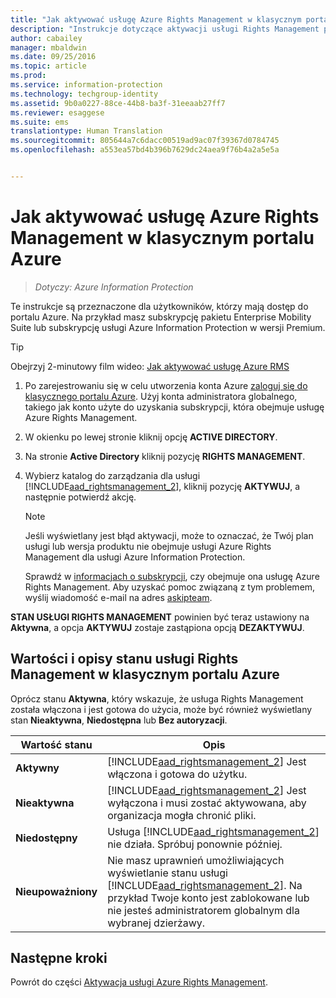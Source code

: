 ```yaml
---
title: "Jak aktywować usługę Azure Rights Management w klasycznym portalu Azure | Azure Information Protection"
description: "Instrukcje dotyczące aktywacji usługi Rights Management po uzyskaniu dostępu do witryny Azure Portal. Na przykład masz subskrypcję pakietu Enterprise Mobility Suite lub subskrypcję usługi Azure Information Protection w wersji Premium."
author: cabailey
manager: mbaldwin
ms.date: 09/25/2016
ms.topic: article
ms.prod: 
ms.service: information-protection
ms.technology: techgroup-identity
ms.assetid: 9b0a0227-88ce-44b8-ba3f-31eeaab27ff7
ms.reviewer: esaggese
ms.suite: ems
translationtype: Human Translation
ms.sourcegitcommit: 805644a7c6dacc00519ad9ac07f39367d0784745
ms.openlocfilehash: a553ea57bd4b396b7629dc24aea9f76b4a2a5e5a


---
```


# Jak aktywować usługę Azure Rights Management w klasycznym portalu Azure

>*Dotyczy: Azure Information Protection*


Te instrukcje są przeznaczone dla użytkowników, którzy mają dostęp do portalu Azure. Na przykład masz subskrypcję pakietu Enterprise Mobility Suite lub subskrypcję usługi Azure Information Protection w wersji Premium.

> [!TIP]
> Obejrzyj 2-minutowy film wideo: [Jak aktywować usługę Azure RMS](https://channel9.msdn.com/series/pit-stop-enterprise-mobility-suite/activate-azure-rms)

1.  Po zarejestrowaniu się w celu utworzenia konta Azure [zaloguj się do klasycznego portalu Azure](http://go.microsoft.com/fwlink/p/?LinkID=275081). Użyj konta administratora globalnego, takiego jak konto użyte do uzyskania subskrypcji, która obejmuje usługę Azure Rights Management.

2.  W okienku po lewej stronie kliknij opcję **ACTIVE DIRECTORY**.

3.  Na stronie **Active Directory** kliknij pozycję **RIGHTS MANAGEMENT**.

4.  Wybierz katalog do zarządzania dla usługi [!INCLUDE[aad_rightsmanagement_2](../includes/aad_rightsmanagement_2_md.md)], kliknij pozycję **AKTYWUJ**, a następnie potwierdź akcję.

    > [!NOTE]
    >Jeśli wyświetlany jest błąd aktywacji, może to oznaczać, że Twój plan usługi lub wersja produktu nie obejmuje usługi Azure Rights Management dla usługi Azure Information Protection.
    >
    >Sprawdź w [informacjach o subskrypcji](https://go.microsoft.com/fwlink/?LinkId=827589), czy obejmuje ona usługę Azure Rights Management. Aby uzyskać pomoc związaną z tym problemem, wyślij wiadomość e-mail na adres [askipteam](mailto:askipteam?subject=I%20cannot%20activate%20RMS).


**STAN USŁUGI RIGHTS MANAGEMENT** powinien być teraz ustawiony na **Aktywna**, a opcja **AKTYWUJ** zostaje zastąpiona opcją **DEZAKTYWUJ**.

## Wartości i opisy stanu usługi Rights Management w klasycznym portalu Azure
Oprócz stanu **Aktywna**, który wskazuje, że usługa Rights Management została włączona i jest gotowa do użycia, może być również wyświetlany stan **Nieaktywna**, **Niedostępna** lub **Bez autoryzacji**.

|Wartość stanu|Opis|
|----------------|---------------|
|**Aktywny**|[!INCLUDE[aad_rightsmanagement_2](../includes/aad_rightsmanagement_2_md.md)] Jest włączona i gotowa do użytku.|
|**Nieaktywna**|[!INCLUDE[aad_rightsmanagement_2](../includes/aad_rightsmanagement_2_md.md)] Jest wyłączona i musi zostać aktywowana, aby organizacja mogła chronić pliki.|
|**Niedostępny**|Usługa [!INCLUDE[aad_rightsmanagement_2](../includes/aad_rightsmanagement_2_md.md)] nie działa. Spróbuj ponownie później.|
|**Nieupoważniony**|Nie masz uprawnień umożliwiających wyświetlanie stanu usługi [!INCLUDE[aad_rightsmanagement_2](../includes/aad_rightsmanagement_2_md.md)]. Na przykład Twoje konto jest zablokowane lub nie jesteś administratorem globalnym dla wybranej dzierżawy.|

## Następne kroki
Powrót do części [Aktywacja usługi Azure Rights Management](activate-service.md).


<!--HONumber=Sep16_HO4-->



